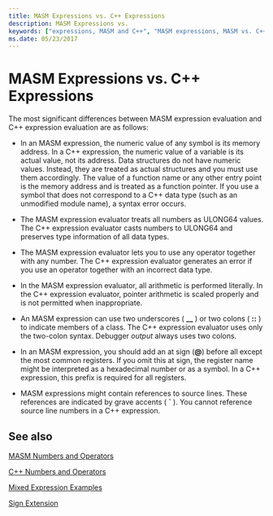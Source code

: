 ```yaml
---
title: MASM Expressions vs. C++ Expressions
description: MASM Expressions vs.
keywords: ["expressions, MASM and C++", "MASM expressions, MASM vs. C++", "C++ expressions, C++ vs. MASM"]
ms.date: 05/23/2017
---
```


# MASM Expressions vs. C++ Expressions

The most significant differences between MASM expression evaluation and C++ expression evaluation are as follows:

-   In an MASM expression, the numeric value of any symbol is its memory address. In a C++ expression, the numeric value of a variable is its actual value, not its address. Data structures do not have numeric values. Instead, they are treated as actual structures and you must use them accordingly. The value of a function name or any other entry point is the memory address and is treated as a function pointer. If you use a symbol that does not correspond to a C++ data type (such as an unmodified module name), a syntax error occurs.

-   The MASM expression evaluator treats all numbers as ULONG64 values. The C++ expression evaluator casts numbers to ULONG64 and preserves type information of all data types.

-   The MASM expression evaluator lets you to use any operator together with any number. The C++ expression evaluator generates an error if you use an operator together with an incorrect data type.

-   In the MASM expression evaluator, all arithmetic is performed literally. In the C++ expression evaluator, pointer arithmetic is scaled properly and is not permitted when inappropriate.

-   An MASM expression can use two underscores ( **\_\_** ) or two colons ( **::** ) to indicate members of a class. The C++ expression evaluator uses only the two-colon syntax. Debugger *output* always uses two colons.

-   In an MASM expression, you should add an at sign (**@**) before all except the most common registers. If you omit this at sign, the register name might be interpreted as a hexadecimal number or as a symbol. In a C++ expression, this prefix is required for all registers.

-   MASM expressions might contain references to source lines. These references are indicated by grave accents ( **\`** ). You cannot reference source line numbers in a C++ expression.

 
## See also

[MASM Numbers and Operators](masm-numbers-and-operators.md)

[C++ Numbers and Operators](c---numbers-and-operators.md)

[Mixed Expression Examples](expression-examples.md)

[Sign Extension](sign-extension.md) 



